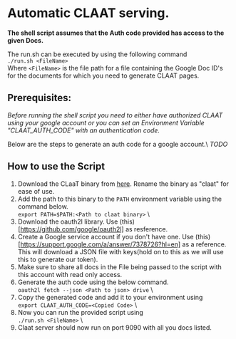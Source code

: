 # Automatic CLAAT serving.

**The shell script assumes that the Auth code provided has access to the given Docs.**

The run.sh can be executed by using the following command\
	`./run.sh <FileName>` \
Where `<FileName>` is the file path for a file containing the Google Doc ID's for the documents for which you need to generate CLAAT pages.

## Prerequisites:
*Before running the shell script you need to either have authorized CLAAT using your google account or you can set an Environment Variable "CLAAT_AUTH_CODE" with an authentication code.*

Below are the steps to generate an auth code for a google account.\	
*TODO*


## How to use the Script
1. Download the CLaaT binary from [here](https://github.com/googlecodelabs/tools/releases/tag/v1.0.4). Rename the binary as "claat" for ease of use.
1. Add the path to this binary to the `PATH` environment variable using the command below.\
	`export PATH=$PATH:<Path to claat binary>` \
1. Download the oauth2l library. Use (this)[https://github.com/google/oauth2l] as resference.
1. Create a Google service account if you don't have one. Use (this)[https://support.google.com/a/answer/7378726?hl=en] as a reference. This will download a JSON file with keys(hold on to this as we will use this to generate our token).
1. Make sure to share all docs in the File being passed to the script with this account with read only access.
1. Generate the auth code using the below command.\
	`oauth2l fetch --json <Path to json> drive` \
1. Copy the generated code and add it to your environment using \
	`export CLAAT_AUTH_CODE=<Copied Code>` \
1. Now you can run the provided script using \
	`./run.sh <FileName>` \
1. Claat server should now run on port 9090 with all you docs listed.


	

